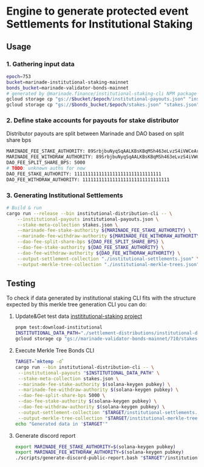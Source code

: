 # Engine to generate protected event Settlements for Institutional Staking

## Usage

### 1. Gathering input data

```bash
epoch=753
bucket=marinade-institutional-staking-mainnet
bonds_bucket=marinade-validator-bonds-mainnet
# generated by @marinade.finance/institutional-staking-cli NPM package
gcloud storage cp "gs://$bucket/$epoch/institutional-payouts.json" "institutional-payouts.json"
gcloud storage cp "gs://$bonds_bucket/$epoch/stakes.json" "stakes.json"
```

### 2. Define stake accounts for payouts for stake distributor

Distributor payouts are split between Marinade and DAO based on split share bps

```bash
MARINADE_FEE_STAKE_AUTHORITY: 89SrbjbuNyqSqAALKBsKBqMSh463eLvzS4iVWCeArBgB
MARINADE_FEE_WITHDRAW_AUTHORITY: 89SrbjbuNyqSqAALKBsKBqMSh463eLvzS4iVWCeArBgB
DAO_FEE_SPLIT_SHARE_BPS: 5000
# TODO: unknown auths for now
DAO_FEE_STAKE_AUTHORITY: 11111111111111111111111111111111
DAO_FEE_WITHDRAW_AUTHORITY: 11111111111111111111111111111111
```

### 3. Generating Institutional Settlements

```bash
# Build & run
cargo run --release --bin institutional-distribution-cli -- \
    --institutional-payouts institutional-payouts.json \
    --stake-meta-collection stakes.json \
    --marinade-fee-stake-authority ${MARINADE_FEE_STAKE_AUTHORITY} \
    --marinade-fee-withdraw-authority ${MARINADE_FEE_WITHDRAW_AUTHORITY} \
    --dao-fee-split-share-bps ${DAO_FEE_SPLIT_SHARE_BPS} \
    --dao-fee-stake-authority ${DAO_FEE_STAKE_AUTHORITY} \
    --dao-fee-withdraw-authority ${DAO_FEE_WITHDRAW_AUTHORITY} \
    --output-settlement-collection "./institutional-settlements.json" \
    --output-merkle-tree-collection "./institutional-merkle-trees.json"
```

## Testing

To check if data generated by institutional staking
CLI fits with the structure expected by this
merkle tree generation CLI you can do:

1. Update&Get test data [instititutional-staking project](https://github.com/marinade-finance/institutional-staking)
   ```sh
   pnpm test:download-institutional
   INSTITUTIONAL_DATA_PATH="./settlement-distributions/institutional-distribution/tests/fixtures/output-prime-payouts.json"
   gcloud storage cp "gs://marinade-validator-bonds-mainnet/710/stakes.json" "stakes.json"
   ```
2. Execute Merkle Tree Bonds CLI
   ```bash
   TARGET=`mktemp -d`
   cargo run --bin institutional-distribution-cli -- \
    --institutional-payouts "$INSTITUTIONAL_DATA_PATH" \
    --stake-meta-collection stakes.json \
    --marinade-fee-stake-authority $(solana-keygen pubkey) \
    --marinade-fee-withdraw-authority $(solana-keygen pubkey) \
    --dao-fee-split-share-bps 5000 \
    --dao-fee-stake-authority $(solana-keygen pubkey) \
    --dao-fee-withdraw-authority $(solana-keygen pubkey) \
    --output-settlement-collection "$TARGET/institutional-settlements.json" \
    --output-merkle-tree-collection "$TARGET/institutional-merkle-trees.json"
   echo "Generated data in '$TARGET'"
   ```

3. Generate discord report
   ```bash
   export MARINADE_FEE_STAKE_AUTHORITY=$(solana-keygen pubkey)
   export MARINADE_FEE_WITHDRAW_AUTHORITY=$(solana-keygen pubkey)
   ./scripts/generate-discord-public-report.bash "$TARGET"/institutional-settlements.json "Institutional"
   ```
